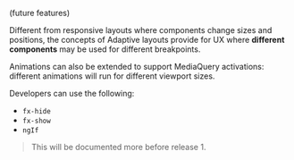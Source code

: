 (future features)

Different from responsive layouts where components change sizes and positions, the concepts of Adaptive layouts 
provide for UX where  **different components** may be used for different breakpoints. 

Animations can also be extended to support MediaQuery activations: different animations will run for different viewport sizes.

Developers can use the following:

*  `fx-hide`
*  `fx-show`
*  `ngIf`

> This will be documented more before release 1.